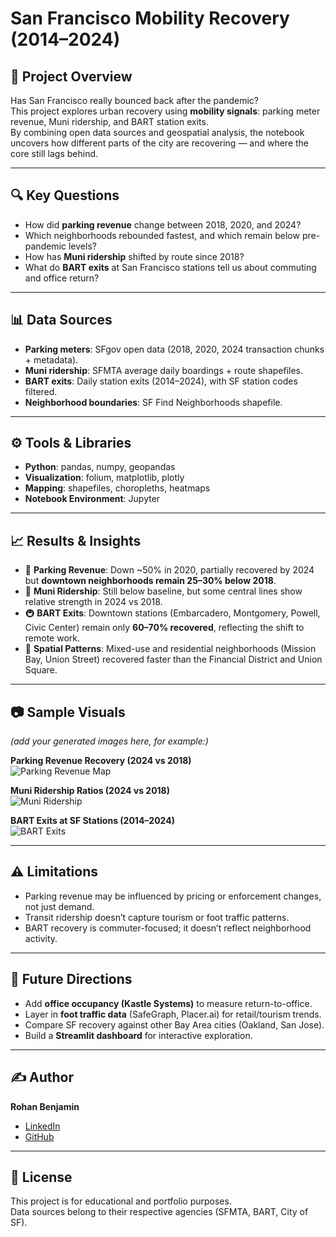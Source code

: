 # San Francisco Mobility Recovery (2014–2024)

## 📌 Project Overview
Has San Francisco really bounced back after the pandemic?  
This project explores urban recovery using **mobility signals**: parking meter revenue, Muni ridership, and BART station exits.  
By combining open data sources and geospatial analysis, the notebook uncovers how different parts of the city are recovering — and where the core still lags behind.

---

## 🔍 Key Questions
- How did **parking revenue** change between 2018, 2020, and 2024?  
- Which neighborhoods rebounded fastest, and which remain below pre-pandemic levels?  
- How has **Muni ridership** shifted by route since 2018?  
- What do **BART exits** at San Francisco stations tell us about commuting and office return?  

---

## 📊 Data Sources
- **Parking meters**: SFgov open data (2018, 2020, 2024 transaction chunks + metadata).  
- **Muni ridership**: SFMTA average daily boardings + route shapefiles.  
- **BART exits**: Daily station exits (2014–2024), with SF station codes filtered.  
- **Neighborhood boundaries**: SF Find Neighborhoods shapefile.  

---

## ⚙️ Tools & Libraries
- **Python**: pandas, numpy, geopandas  
- **Visualization**: folium, matplotlib, plotly  
- **Mapping**: shapefiles, choropleths, heatmaps  
- **Notebook Environment**: Jupyter  

---

## 📈 Results & Insights
- 🚗 **Parking Revenue**: Down ~50% in 2020, partially recovered by 2024 but **downtown neighborhoods remain 25–30% below 2018**.  
- 🚌 **Muni Ridership**: Still below baseline, but some central lines show relative strength in 2024 vs 2018.  
- 🚇 **BART Exits**: Downtown stations (Embarcadero, Montgomery, Powell, Civic Center) remain only **60–70% recovered**, reflecting the shift to remote work.  
- 📍 **Spatial Patterns**: Mixed-use and residential neighborhoods (Mission Bay, Union Street) recovered faster than the Financial District and Union Square.  

---

## 📷 Sample Visuals
_(add your generated images here, for example:)_  

**Parking Revenue Recovery (2024 vs 2018)**  
![Parking Revenue Map](https://imgur.com/a/JiFVxZL) 

**Muni Ridership Ratios (2024 vs 2018)**  
![Muni Ridership](figures/muni_ratio_map.png)  

**BART Exits at SF Stations (2014–2024)**  
![BART Exits](figures/bart_exits_timeseries.png)  

---

## ⚠️ Limitations
- Parking revenue may be influenced by pricing or enforcement changes, not just demand.  
- Transit ridership doesn’t capture tourism or foot traffic patterns.  
- BART recovery is commuter-focused; it doesn’t reflect neighborhood activity.  

---

## 🚀 Future Directions
- Add **office occupancy (Kastle Systems)** to measure return-to-office.  
- Layer in **foot traffic data** (SafeGraph, Placer.ai) for retail/tourism trends.  
- Compare SF recovery against other Bay Area cities (Oakland, San Jose).  
- Build a **Streamlit dashboard** for interactive exploration.  

---

## ✍️ Author
**Rohan Benjamin**  
- [LinkedIn](https://www.linkedin.com/in/rohanbenjamin)  
- [GitHub](https://github.com/rohanbenjamin)  

---

## 📜 License
This project is for educational and portfolio purposes.  
Data sources belong to their respective agencies (SFMTA, BART, City of SF).  
